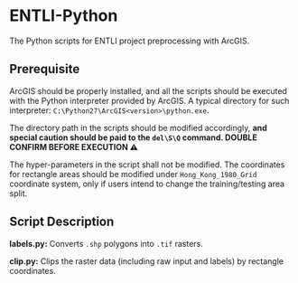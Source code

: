 # ENTLI-Python
The Python scripts for ENTLI project preprocessing with ArcGIS.

## Prerequisite
ArcGIS should be properly installed, and all the scripts should be executed with the Python interpreter provided by ArcGIS. A typical directory for such interpreter: `C:\Python27\ArcGIS<version>\python.exe`.

The directory path in the scripts should be modified accordingly, **and special caution should be paid to the `del\S\Q` command. DOUBLE CONFIRM BEFORE EXECUTION ⚠️**

The hyper-parameters in the script shall not be modified. The coordinates for rectangle areas should be modified under `Hong_Kong_1980_Grid` coordinate system, only if users intend to change the training/testing area split.

## Script Description
**labels.py:** Converts `.shp` polygons into `.tif` rasters.

**clip.py:** Clips the raster data (including raw input and labels) by rectangle coordinates.
